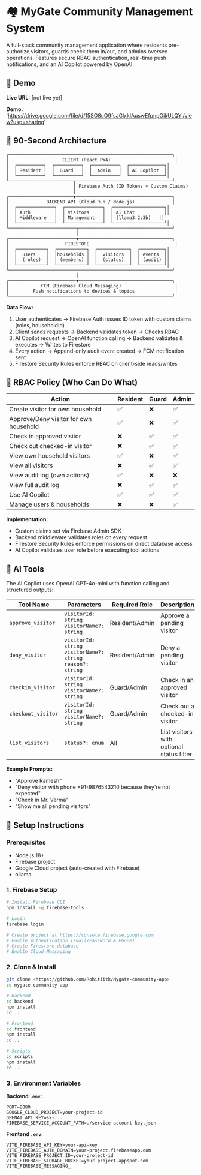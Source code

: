 # 🏘️ MyGate Community Management System

A full-stack community management application where residents pre-authorize visitors, guards check them in/out, and admins oversee operations. Features secure RBAC authentication, real-time push notifications, and an AI Copilot powered by OpenAI.

## 🎥 Demo

**Live URL:** [not live yet]

**Demo:** 'https://drive.google.com/file/d/15SO8cO9fsJGlxkIAuswEfpnpOikULQYi/view?usp=sharing'

## 📐 90-Second Architecture

```
┌─────────────────────────────────────────────────────────────┐
│                    CLIENT (React PWA)                        │
│  ┌──────────┐  ┌──────────┐  ┌──────────┐  ┌─────────────┐│
│  │ Resident │  │  Guard   │  │  Admin   │  │ AI Copilot  ││
│  └──────────┘  └──────────┘  └──────────┘  └─────────────┘│
└────────────────────────┬────────────────────────────────────┘
                         │ Firebase Auth (ID Tokens + Custom Claims)
                         │
┌────────────────────────▼────────────────────────────────────┐
│              BACKEND API (Cloud Run / Node.js)              │
│  ┌──────────────┐  ┌──────────────┐  ┌───────────────────┐│
│  │ Auth         │  │ Visitors     │  │ AI Chat           ││
│  │ Middleware   │  │ Management   │  │ (llama3.2:3b)   ││
│  └──────────────┘  └──────────────┘  └───────────────────┘│
└─────────────────────────┬───────────────────────────────────┘
                          │
┌─────────────────────────▼───────────────────────────────────┐
│                     FIRESTORE                                │
│  ┌───────────┐  ┌───────────┐  ┌────────────┐  ┌─────────┐│
│  │  users    │  │households │  │  visitors  │  │ events  ││
│  │  (roles)  │  │ (members) │  │  (status)  │  │ (audit) ││
│  └───────────┘  └───────────┘  └────────────┘  └─────────┘│
└─────────────────────────────────────────────────────────────┘
                          │
┌─────────────────────────▼───────────────────────────────────┐
│            FCM (Firebase Cloud Messaging)                    │
│         Push notifications to devices & topics               │
└─────────────────────────────────────────────────────────────┘
```

**Data Flow:**
1. User authenticates → Firebase Auth issues ID token with custom claims (roles, householdId)
2. Client sends requests → Backend validates token → Checks RBAC
3. AI Copilot request → OpenAI function calling → Backend validates & executes → Writes to Firestore
4. Every action → Append-only audit event created → FCM notification sent
5. Firestore Security Rules enforce RBAC on client-side reads/writes

## 🔐 RBAC Policy (Who Can Do What)

| Action | Resident | Guard | Admin |
|--------|----------|-------|-------|
| Create visitor for own household | ✅ | ❌ | ✅ |
| Approve/Deny visitor for own household | ✅ | ❌ | ✅ |
| Check in approved visitor | ❌ | ✅ | ✅ |
| Check out checked-in visitor | ❌ | ✅ | ✅ |
| View own household visitors | ✅ | ❌ | ✅ |
| View all visitors | ❌ | ✅ | ✅ |
| View audit log (own actions) | ✅ | ❌ | ❌ |
| View full audit log | ❌ | ✅ | ✅ |
| Use AI Copilot | ✅ | ✅ | ✅ |
| Manage users & households | ❌ | ❌ | ✅ |

**Implementation:**
- Custom claims set via Firebase Admin SDK
- Backend middleware validates roles on every request
- Firestore Security Rules enforce permissions on direct database access
- AI Copilot validates user role before executing tool actions

## 🤖 AI Tools

The AI Copilot uses OpenAI GPT-4o-mini with function calling and structured outputs:

| Tool Name | Parameters | Required Role | Description |
|-----------|------------|---------------|-------------|
| `approve_visitor` | `visitorId: string`<br>`visitorName?: string` | Resident/Admin | Approve a pending visitor |
| `deny_visitor` | `visitorId: string`<br>`visitorName?: string`<br>`reason?: string` | Resident/Admin | Deny a pending visitor |
| `checkin_visitor` | `visitorId: string`<br>`visitorName?: string` | Guard/Admin | Check in an approved visitor |
| `checkout_visitor` | `visitorId: string`<br>`visitorName?: string` | Guard/Admin | Check out a checked-in visitor |
| `list_visitors` | `status?: enum` | All | List visitors with optional status filter |

**Example Prompts:**
- "Approve Ramesh"
- "Deny visitor with phone +91-9876543210 because they're not expected"
- "Check in Mr. Verma"
- "Show me all pending visitors"

## 🚀 Setup Instructions

### Prerequisites
- Node.js 18+
- Firebase project
- Google Cloud project (auto-created with Firebase)
- ollama

### 1. Firebase Setup

```bash
# Install Firebase CLI
npm install -g firebase-tools

# Login
firebase login

# Create project at https://console.firebase.google.com
# Enable Authentication (Email/Password & Phone)
# Create Firestore database
# Enable Cloud Messaging
```

### 2. Clone & Install

```bash
git clone <https://github.com/Rohitiitk/Mygate-community-app>
cd mygate-community-app

# Backend
cd backend
npm install
cd ..

# Frontend
cd frontend
npm install
cd ..

# Scripts
cd scripts
npm install
cd ..
```

### 3. Environment Variables

**Backend `.env`:**
```env
PORT=8080
GOOGLE_CLOUD_PROJECT=your-project-id
OPENAI_API_KEY=sk-...
FIREBASE_SERVICE_ACCOUNT_PATH=./service-account-key.json
```

**Frontend `.env`:**
```env
VITE_FIREBASE_API_KEY=your-api-key
VITE_FIREBASE_AUTH_DOMAIN=your-project.firebaseapp.com
VITE_FIREBASE_PROJECT_ID=your-project-id
VITE_FIREBASE_STORAGE_BUCKET=your-project.appspot.com
VITE_FIREBASE_MESSAGING_
